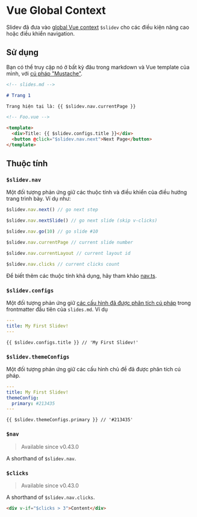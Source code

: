 # Vue Global Context

Slidev đã đưa vào [global Vue context](https://v3.vuejs.org/api/application-config.html#globalproperties) `$slidev` cho các điều kiện nâng cao hoặc điều khiển navigation.

## Sử dụng

Bạn có thể truy cập nó ở bất kỳ đâu trong markdown và Vue template của mình, với [cú pháp "Mustache"](https://v3.vuejs.org/guide/template-syntax.html#interpolations).

```md
<!-- slides.md -->

# Trang 1

Trang hiện tại là: {{ $slidev.nav.currentPage }}
```

```html
<!-- Foo.vue -->

<template>
  <div>Title: {{ $slidev.configs.title }}</div>
  <button @click="$slidev.nav.next">Next Page</button>
</template>
```

## Thuộc tính

### `$slidev.nav`

Một đối tượng phản ứng giữ các thuộc tính và điều khiển của điều hướng trang trình bày. Ví dụ như:

```js
$slidev.nav.next() // go next step

$slidev.nav.nextSlide() // go next slide (skip v-clicks)

$slidev.nav.go(10) // go slide #10
```

```js
$slidev.nav.currentPage // current slide number

$slidev.nav.currentLayout // current layout id

$slidev.nav.clicks // current clicks count
```

Để biết thêm các thuộc tính khả dụng, hãy tham khảo [nav.ts](https://github.com/slidevjs/slidev/blob/main/packages/client/logic/nav.ts).

### `$slidev.configs`

Một đối tượng phản ứng giữ [các cấu hình đã được phân tích cú pháp](/custom/#frontmatter-configures) trong frontmatter đầu tiên của `slides.md`. Ví dụ

```yaml
---
title: My First Slidev!
---
```

```
{{ $slidev.configs.title }} // 'My First Slidev!'
```

### `$slidev.themeConfigs`

Một đối tượng phản ứng giữ các cấu hình chủ đề đã được phân tích cú pháp.

```yaml
---
title: My First Slidev!
themeConfig:
  primary: #213435
---
```

```
{{ $slidev.themeConfigs.primary }} // '#213435'
```

### `$nav`

> Available since v0.43.0

A shorthand of `$slidev.nav`.

### `$clicks`

> Available since v0.43.0

A shorthand of `$slidev.nav.clicks`.

```html
<div v-if="$clicks > 3">Content</div>
```
